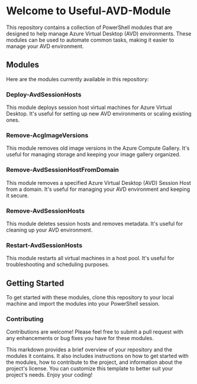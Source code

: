 # Welcome to Useful-AVD-Module

This repository contains a collection of PowerShell modules that are designed to help manage Azure Virtual Desktop (AVD) environments. These modules can be used to automate common tasks, making it easier to manage your AVD environment.

## Modules

Here are the modules currently available in this repository:

### Deploy-AvdSessionHosts
This module deploys session host virtual machines for Azure Virtual Desktop. It's useful for setting up new AVD environments or scaling existing ones.

### Remove-AcgImageVersions
This module removes old image versions in the Azure Compute Gallery. It's useful for managing storage and keeping your image gallery organized.

### Remove-AvdSessionHostFromDomain
This module removes a specified Azure Virtual Desktop (AVD) Session Host from a domain. It's useful for managing your AVD environment and keeping it secure.

### Remove-AvdSessionHosts
This module deletes session hosts and removes metadata. It's useful for cleaning up your AVD environment.

### Restart-AvdSessionHosts
This module restarts all virtual machines in a host pool. It's useful for troubleshooting and scheduling purposes.

## Getting Started

To get started with these modules, clone this repository to your local machine and import the modules into your PowerShell session.

### Contributing
Contributions are welcome! Please feel free to submit a pull request with any enhancements or bug fixes you have for these modules.

This markdown provides a brief overview of your repository and the modules it contains. It also includes instructions on how to get started with the modules, how to contribute to the project, and information about the project's license. You can customize this template to better suit your project's needs. Enjoy your coding!


